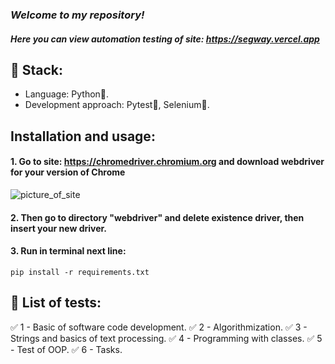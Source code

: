 ### _Welcome to my repository!_
#### _Here you can view automation testing of site: https://segway.vercel.app_
## 🎸 Stack:
- Language: Python🐍.
- Development approach: Pytest🔨, Selenium🦾.
## Installation and usage:
#### 1. Go to site: https://chromedriver.chromium.org and download webdriver for your version of Chrome
![picture_of_site](https://user-images.githubusercontent.com/72101790/172024646-284dddbc-4fef-414f-975e-823cbb07666e.png)
#### 2. Then go to directory "webdriver" and delete existence driver, then insert your new driver.
#### 3. Run in terminal next line:
    pip install -r requirements.txt
## 📌 List of tests: 
:white_check_mark: 1 - Basic of software code development.
:white_check_mark: 2 - Algorithmization.
:white_check_mark: 3 - Strings and basics of text processing.
:white_check_mark: 4 - Programming with classes.
:white_check_mark: 5 - Test of OOP.
:white_check_mark: 6 - Tasks.
